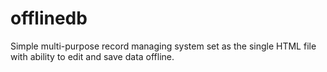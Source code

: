 offlinedb
=========

Simple multi-purpose record managing system set as the single HTML file with ability to edit and save data offline.